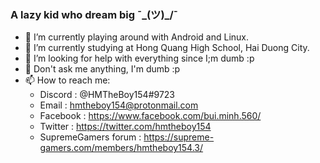 ### A lazy kid who dream big ¯\_(ツ)_/¯
- 🔭 I’m currently playing around with Android and Linux.
- 🌱 I’m currently studying at Hong Quang High School, Hai Duong City.
- 🤔 I’m looking for help with everything since I;m dumb :p
- 💬 Don't ask me anything, I'm dumb :p
- 📫 How to reach me: 
  + Discord : @HMTheBoy154#9723
  + Email : hmtheboy154@protonmail.com
  + Facebook : https://www.facebook.com/bui.minh.560/
  + Twitter : https://twitter.com/hmtheboy154
  + SupremeGamers forum : https://supreme-gamers.com/members/hmtheboy154.3/

<!--
**hmtheboy154/hmtheboy154** is a ✨ _special_ ✨ repository because its `README.md` (this file) appears on your GitHub profile.

Here are some ideas to get you started:

- 🔭 I’m currently working on ...
- 🌱 I’m currently learning ...
- 👯 I’m looking to collaborate on ...
- 🤔 I’m looking for help with ...
- 💬 Ask me about ...
- 📫 How to reach me: ...
- 😄 Pronouns: ...
- ⚡ Fun fact: ...
-->
